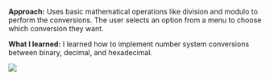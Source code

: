 **Approach:**
Uses basic mathematical operations like division and modulo to perform the conversions. The user selects an option from a menu to choose which conversion they want.

**What I learned:**
I learned how to implement number system conversions between binary, decimal, and hexadecimal.

![](https://i.imgur.com/fNddtpL.png)
